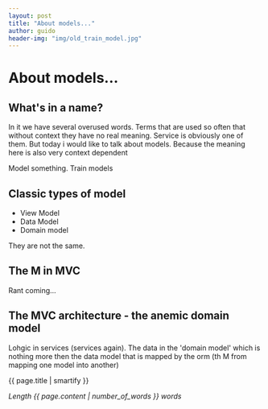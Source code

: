 ```yaml
---
layout: post
title: "About models..."
author: guido
header-img: "img/old_train_model.jpg"
---
```

# About models...
## What's in a name?

In it we have several overused words. Terms that are used so often that without context they have no real meaning. Service is obviously one of them. But today i would like to talk about models. Because the meaning here is also very context dependent

Model something. Train models

## Classic types of model

+ View Model
+ Data Model
+ Domain model

They are not the same.

## The M in MVC

Rant coming...

## The MVC architecture - the anemic domain model
 Lohgic in services (services again). The data in the 'domain model' which is nothing more then the data model that is mapped by the orm (th M from mapping one model into another)


{{ page.title | smartify }}


*Length {{ page.content | number_of_words }} words*